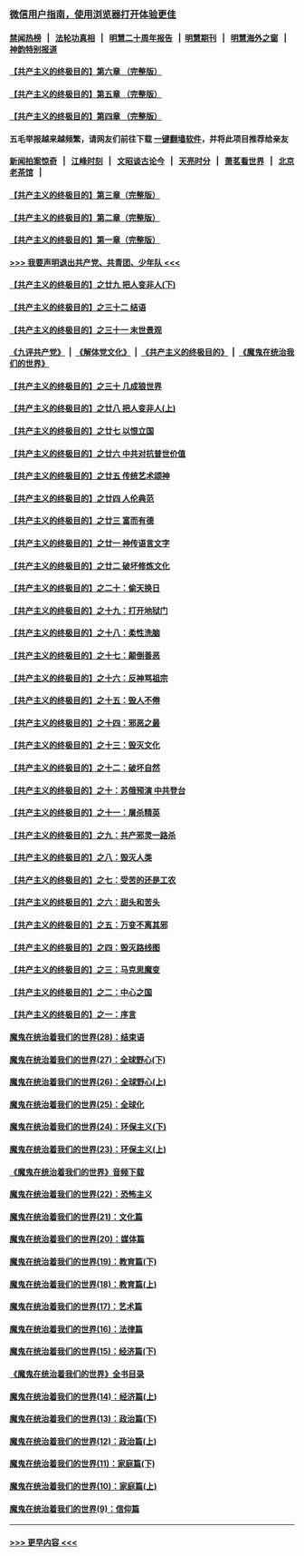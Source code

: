 ### [微信用户指南，使用浏览器打开体验更佳](https://github.com/gfw-breaker/banned-news1/blob/master/indexes/wechat-guide.md?t=0)
#### [禁闻热榜](热点新闻.md?t=0)  &nbsp;&nbsp;|&nbsp;&nbsp; [法轮功真相](https://github.com/gfw-breaker/truth/blob/master/README.md?t=0) &nbsp;&nbsp;|&nbsp;&nbsp; [明慧二十周年报告](https://github.com/gfw-breaker/mh-reports/blob/master/README.md?t=0) &nbsp;&nbsp;|&nbsp;&nbsp;[明慧期刊](https://github.com/gfw-breaker/mh-qikan) &nbsp;&nbsp;|&nbsp;&nbsp; [明慧海外之窗](https://github.com/gfw-breaker/mh-news/blob/master/README.md?t=0) &nbsp;&nbsp;|&nbsp;&nbsp; [神韵特别报道](https://github.com/gfw-breaker/mh-news/blob/master/shenyun.md?t=0)
#### [【共产主义的终极目的】第六章 （完整版）](../pages/nsc422/n11428913.md?t=02032301) 
#### [【共产主义的终极目的】第五章 （完整版）](../pages/nsc422/n11428912.md?t=02032301) 
#### [【共产主义的终极目的】第四章 （完整版）](../pages/nsc422/n11428907.md?t=02032301) 
#### 五毛举报越来越频繁，请网友们前往下载 [一键翻墙软件](https://github.com/gfw-breaker/ssr-accounts)，并将此项目推荐给亲友
#### [新闻拍案惊奇](https://github.com/gfw-breaker/banned-news1/blob/master/pages/link4.md) &nbsp;&nbsp;|&nbsp;&nbsp; [江峰时刻](https://github.com/gfw-breaker/banned-news1/blob/master/pages/link4.md) &nbsp;&nbsp;|&nbsp;&nbsp; [文昭谈古论今](https://github.com/gfw-breaker/banned-news1/blob/master/pages/link4.md) &nbsp;&nbsp;|&nbsp;&nbsp; [天亮时分](https://github.com/gfw-breaker/banned-news1/blob/master/pages/link4.md) &nbsp;&nbsp;|&nbsp;&nbsp; [萧茗看世界](https://github.com/gfw-breaker/banned-news1/blob/master/pages/link4.md) &nbsp;&nbsp;|&nbsp;&nbsp; [北京老茶馆](https://github.com/gfw-breaker/banned-news1/blob/master/pages/link4.md) &nbsp;&nbsp;|&nbsp;&nbsp; 
#### [【共产主义的终极目的】第三章（完整版）](../pages/nsc422/n11428848.md?t=02032301) 
#### [【共产主义的终极目的】第二章（完整版）](../pages/nsc422/n11428831.md?t=02032301) 
#### [【共产主义的终极目的】第一章（完整版）](../pages/nsc422/n11417651.md?t=02032301) 
#### [>>> 我要声明退出共产党、共青团、少年队 <<<](https://github.com/begood0513/goodnews/blob/master/quit/letter.md) 
#### [【共产主义的终极目的】之廿九 把人变非人(下)](../pages/nsc422/n11344140.md?t=02032301) 
#### [【共产主义的终极目的】之三十二 结语](../pages/nsc422/n11360535.md?t=02032301) 
#### [【共产主义的终极目的】之三十一 末世景观](../pages/nsc422/n11351129.md?t=02032301) 
#### [《九评共产党》](https://github.com/begood0513/9ping.md/blob/master/README.md) &nbsp;|&nbsp; [《解体党文化》](../../../../jtdwh.md/blob/master/README.md)  &nbsp;|&nbsp; [《共产主义的终极目的》](../../../../gczydzjmd.md/blob/master/README.md) &nbsp;|&nbsp; [《魔鬼在统治我们的世界》](../../../../mgztzwmdsj.md/blob/master/README.md) 
#### [【共产主义的终极目的】之三十 几成狼世界](../pages/nsc422/n11348280.md?t=02032301) 
#### [【共产主义的终极目的】之廿八 把人变非人(上)](../pages/nsc422/n11340492.md?t=02032301) 
#### [【共产主义的终极目的】之廿七 以恨立国](../pages/nsc422/n11336944.md?t=02032301) 
#### [【共产主义的终极目的】之廿六 中共对抗普世价值](../pages/nsc422/n11324785.md?t=02032301) 
#### [【共产主义的终极目的】之廿五 传统艺术颂神](../pages/nsc422/n11296396.md?t=02032301) 
#### [【共产主义的终极目的】之廿四 人伦典范](../pages/nsc422/n11296397.md?t=02032301) 
#### [【共产主义的终极目的】之廿三 富而有德](../pages/nsc422/n11283598.md?t=02032301) 
#### [【共产主义的终极目的】之廿一 神传语言文字](../pages/nsc422/n11263265.md?t=02032301) 
#### [【共产主义的终极目的】之廿二 破坏修炼文化](../pages/nsc422/n11245728.md?t=02032301) 
#### [【共产主义的终极目的】之二十：偷天换日](../pages/nsc422/n11238846.md?t=02032301) 
#### [【共产主义的终极目的】之十九：打开地狱门](../pages/nsc422/n11206376.md?t=02032301) 
#### [【共产主义的终极目的】之十八：柔性洗脑](../pages/nsc422/n11199994.md?t=02032301) 
#### [【共产主义的终极目的】之十七：颠倒善恶](../pages/nsc422/n11179782.md?t=02032301) 
#### [【共产主义的终极目的】之十六：反神骂祖宗](../pages/nsc422/n11166798.md?t=02032301) 
#### [【共产主义的终极目的】之十五：毁人不倦](../pages/nsc422/n11166792.md?t=02032301) 
#### [【共产主义的终极目的】之十四：邪恶之最](../pages/nsc422/n11150249.md?t=02032301) 
#### [【共产主义的终极目的】之十三：毁灭文化](../pages/nsc422/n11135227.md?t=02032301) 
#### [【共产主义的终极目的】之十二：破坏自然](../pages/nsc422/n11135214.md?t=02032301) 
#### [【共产主义的终极目的】之十：苏俄预演 中共登台](../pages/nsc422/n11118424.md?t=02032301) 
#### [【共产主义的终极目的】之十一：屠杀精英](../pages/nsc422/n11118442.md?t=02032301) 
#### [【共产主义的终极目的】之九：共产邪灵一路杀](../pages/nsc422/n11114139.md?t=02032301) 
#### [【共产主义的终极目的】之八：毁灭人类](../pages/nsc422/n11108503.md?t=02032301) 
#### [【共产主义的终极目的】之七：受苦的还是工农](../pages/nsc422/n11101809.md?t=02032301) 
#### [【共产主义的终极目的】之六：甜头和苦头](../pages/nsc422/n11096971.md?t=02032301) 
#### [【共产主义的终极目的】之五：万变不离其邪](../pages/nsc422/n11091285.md?t=02032301) 
#### [【共产主义的终极目的】之四：毁灭路线图](../pages/nsc422/n11086284.md?t=02032301) 
#### [【共产主义的终极目的】之三：马克思魔变](../pages/nsc422/n11061941.md?t=02032301) 
#### [【共产主义的终极目的】之二：中心之国](../pages/nsc422/n11047728.md?t=02032301) 
#### [【共产主义的终极目的】之一：序言](../pages/nsc422/n11086077.md?t=02032301) 
#### [魔鬼在统治着我们的世界(28)：结束语](../pages/nsc422/n10936246.md?t=02032301) 
#### [魔鬼在统治着我们的世界(27)：全球野心(下)](../pages/nsc422/n10928319.md?t=02032301) 
#### [魔鬼在统治着我们的世界(26)：全球野心(上)](../pages/nsc422/n10900318.md?t=02032301) 
#### [魔鬼在统治着我们的世界(25)：全球化](../pages/nsc422/n10788205.md?t=02032301) 
#### [魔鬼在统治着我们的世界(24)：环保主义(下)](../pages/nsc422/n10695307.md?t=02032301) 
#### [魔鬼在统治着我们的世界(23)：环保主义(上)](../pages/nsc422/n10688613.md?t=02032301) 
#### [《魔鬼在统治着我们的世界》音频下载](../pages/nsc422/n10635553.md?t=02032301) 
#### [魔鬼在统治着我们的世界(22)：恐怖主义](../pages/nsc422/n10614727.md?t=02032301) 
#### [魔鬼在统治着我们的世界(21)：文化篇](../pages/nsc422/n10597706.md?t=02032301) 
#### [魔鬼在统治着我们的世界(20)：媒体篇](../pages/nsc422/n10586579.md?t=02032301) 
#### [魔鬼在统治着我们的世界(19)：教育篇(下)](../pages/nsc422/n10564808.md?t=02032301) 
#### [魔鬼在统治着我们的世界(18)：教育篇(上)](../pages/nsc422/n10526970.md?t=02032301) 
#### [魔鬼在统治着我们的世界(17)：艺术篇](../pages/nsc422/n10499093.md?t=02032301) 
#### [魔鬼在统治着我们的世界(16)：法律篇](../pages/nsc422/n10485969.md?t=02032301) 
#### [魔鬼在统治着我们的世界(15)：经济篇(下)](../pages/nsc422/n10469975.md?t=02032301) 
#### [《魔鬼在统治着我们的世界》全书目录](../pages/nsc422/n10464261.md?t=02032301) 
#### [魔鬼在统治着我们的世界(14)：经济篇(上)](../pages/nsc422/n10457370.md?t=02032301) 
#### [魔鬼在统治着我们的世界(13)：政治篇(下)](../pages/nsc422/n10448270.md?t=02032301) 
#### [魔鬼在统治着我们的世界(12)：政治篇(上)](../pages/nsc422/n10444576.md?t=02032301) 
#### [魔鬼在统治着我们的世界(11)：家庭篇(下)](../pages/nsc422/n10440961.md?t=02032301) 
#### [魔鬼在统治着我们的世界(10)：家庭篇(上)](../pages/nsc422/n10435448.md?t=02032301) 
#### [魔鬼在统治着我们的世界(9)：信仰篇](../pages/nsc422/n10432159.md?t=02032301) 

----
#### [ >>> 更早内容 <<< ](../indexes/nsc422-earlier.md)
